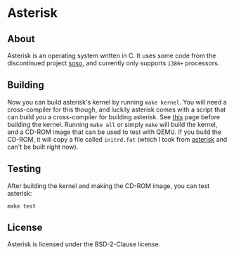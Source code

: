 # Asterisk
## About
Asterisk is an operating system written in C. It uses some code from the discontinued project [soso](https://github.com/ozkl/soso), and currently only supports `i386+` processors.
## Building
Now you can build asterisk's kernel by running `make kernel`. You will need a cross-compiler for this though, and luckily asterisk comes with a script that can build you a cross-compiler for building asterisk. See [this](docs/kernel/TOOLCHAIN.md) page before building the kernel.
Running `make all` or simply `make` will build the kernel, and a CD-ROM image that can be used to test with QEMU. If you build the CD-ROM, it will copy a file called `initrd.fat` (which I took from [asterisk](https://github.com/ozkl/asterisk) and can't be built right now).
## Testing
After building the kernel and making the CD-ROM image, you can test asterisk:
```
make test
```
## License
Asterisk is licensed under the BSD-2-Clause license.